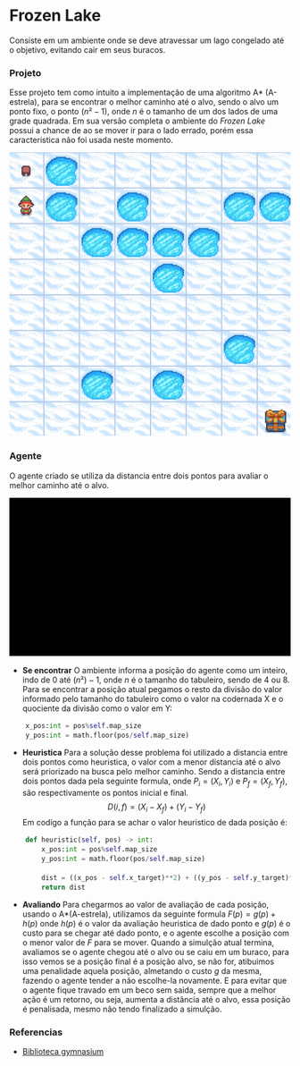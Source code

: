 # Frozen Lake
Consiste em um ambiente onde se deve atravessar um lago congelado até o objetivo, evitando cair em seus buracos.
### Projeto
Esse projeto tem como intuito a implementação de uma algoritmo A* (A-estrela), para se encontrar o melhor caminho até o alvo, sendo o alvo um ponto fixo, o ponto $(n²-1)$, onde $n$ é o tamanho de um dos lados de uma grade quadrada.
Em sua versão completa o ambiente do *Frozen Lake* possui a chance de ao se mover ir para o lado errado, porém essa caracteristica não foi usada neste momento.

![Frozen Lake Ambiente](./img/FL_Ambiente.png)

### Agente
O agente criado se utiliza da distancia entre dois pontos para avaliar o melhor caminho até o alvo.

![Frozen Lake Agente](./img/FL_Agente.gif)

- **Se encontrar**
O ambiente informa a posição do agente como um inteiro, indo de 0 até $(n²)-1$, onde $n$ é o tamanho do tabuleiro, sendo de 4 ou 8. Para se encontrar a posição atual pegamos o resto da divisão do valor informado pelo tamanho do tabuleiro como o valor na codernada X e o quociente da divisão como o valor em Y:
``` Python
    x_pos:int = pos%self.map_size
    y_pos:int = math.floor(pos/self.map_size)
```
- **Heuristica**
Para a solução desse problema foi utilizado a distancia entre dois pontos como heuristica, o valor com a menor distancia até o alvo será priorizado na busca pelo melhor caminho.
Sendo a distancia entre dois pontos dada pela seguinte formula, onde $P_i=(X_i,Y_i)$ e $P_f=(X_f,Y_f)$, são respectivamente os pontos inicial e final.
$$
    D(i,f) = (X_i - X_f) + (Y_i - Y_f)
$$
Em codígo a função para se achar o valor heuristico de dada posição é:
``` Python
    def heuristic(self, pos) -> int:
        x_pos:int = pos%self.map_size
        y_pos:int = math.floor(pos/self.map_size)

        dist = ((x_pos - self.x_target)**2) + ((y_pos - self.y_target)**2)
        return dist
```
- **Avaliando**
  Para chegarmos ao valor de avaliação de cada posição, usando o A*(A-estrela), utilizamos da seguinte formula $F(p) = g(p) + h(p)$ onde $h(p)$ é o valor da avaliação heuristica de dado ponto e $g(p)$ é o custo para se chegar até dado ponto, e o agente escolhe a posição com o menor valor de $F$ para se mover.
  Quando a simulção atual termina, avaliamos se o agente chegou até o alvo ou se caiu em um buraco, para isso vemos se a posição final é a posição alvo, se não for, atibuimos uma penalidade aquela posição, almetando o custo $g$ da mesma, fazendo o agente tender a não escolhe-la novamente.
  E para evitar que o agente fique travado em um beco sem saida, sempre que a melhor ação é um retorno, ou seja, aumenta a distância até o alvo, essa posição é penalisada, mesmo não tendo finalizado a simulção.

### Referencias
- [Biblioteca gymnasium](https://gymnasium.farama.org)